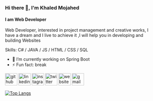 ### Hi there 👋, I'm Khaled Mojahed
#### I am Web Developer
Web Developer, interested in project management and creative works, I have a dream and I live to achieve it ,I will help you in developing and building Websites 

Skills: C# / JAVA / JS / HTML / CSS / SQL

- 🔭 I’m currently working on Spring Boot 
- ⚡ Fun fact: break 


[<img src='https://cdn.jsdelivr.net/npm/simple-icons@3.0.1/icons/github.svg' alt='github' height='40'>](https://github.com/khaled-m1)  [<img src='https://cdn.jsdelivr.net/npm/simple-icons@3.0.1/icons/linkedin.svg' alt='linkedin' height='40'>](https://www.linkedin.com/in/https://www.linkedin.com/in/khaled-alanzi//)  [<img src='https://cdn.jsdelivr.net/npm/simple-icons@3.0.1/icons/instagram.svg' alt='instagram' height='40'>](https://www.instagram.com/https://www.instagram.com/kma_0//)  [<img src='https://cdn.jsdelivr.net/npm/simple-icons@3.0.1/icons/twitter.svg' alt='twitter' height='40'>](https://twitter.com/https://twitter.com/iKhaledMojahed)  [<img src='https://cdn.jsdelivr.net/npm/simple-icons@3.0.1/icons/icloud.svg' alt='website' height='40'>](https://5aled.art/)  [<img src='https://cdn.jsdelivr.net/npm/simple-icons@3.0.1/icons/gmail.svg' alt='gmail' height='40'>](alanziq00@gmail.com)  

[![Top Langs](https://github-readme-stats.vercel.app/api/top-langs/?username=khaled-m1)](https://github.com/anuraghazra/github-readme-stats)

